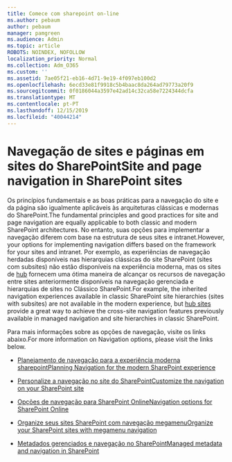 ```yaml
---
title: Comece com sharepoint on-line
ms.author: pebaum
author: pebaum
manager: pamgreen
ms.audience: Admin
ms.topic: article
ROBOTS: NOINDEX, NOFOLLOW
localization_priority: Normal
ms.collection: Adm_O365
ms.custom: ''
ms.assetid: 7ae05f21-eb16-4d71-9e19-4f097eb100d2
ms.openlocfilehash: 6ecd33e81f9918c5b4baac8da264ad79773a20f9
ms.sourcegitcommit: 0f0186044a3597e42ad14c32ca58e7224344dcfa
ms.translationtype: MT
ms.contentlocale: pt-PT
ms.lasthandoff: 12/15/2019
ms.locfileid: "40044214"
---
```

# <a name="site-and-page-navigation-in-sharepoint-sites"></a><span data-ttu-id="be78a-102">Navegação de sites e páginas em sites do SharePoint</span><span class="sxs-lookup"><span data-stu-id="be78a-102">Site and page navigation in SharePoint sites</span></span>

<span data-ttu-id="be78a-103">Os princípios fundamentais e as boas práticas para a navegação do site e da página são igualmente aplicáveis às arquiteturas clássicas e modernas do SharePoint.</span><span class="sxs-lookup"><span data-stu-id="be78a-103">The fundamental principles and good practices for site and page navigation are equally applicable to both classic and modern SharePoint architectures.</span></span> <span data-ttu-id="be78a-104">No entanto, suas opções para implementar a navegação diferem com base na estrutura de seus sites e intranet.</span><span class="sxs-lookup"><span data-stu-id="be78a-104">However, your options for implementing navigation differs based on the framework for your sites and intranet.</span></span> <span data-ttu-id="be78a-105">Por exemplo, as experiências de navegação herdadas disponíveis nas hierarquias clássicas do site SharePoint (sites com subsites) não estão disponíveis na experiência moderna, mas os sites de [hub](https://support.office.com/article/fe26ae84-14b7-45b6-a6d1-948b3966427f) fornecem uma ótima maneira de alcançar os recursos de navegação entre sites anteriormente disponíveis na navegação gerenciada e hierarquias de sites no Clássico SharePoint.</span><span class="sxs-lookup"><span data-stu-id="be78a-105">For example, the inherited navigation experiences available in classic SharePoint site hierarchies (sites with subsites) are not available in the modern experience, but [hub sites](https://support.office.com/article/fe26ae84-14b7-45b6-a6d1-948b3966427f) provide a great way to achieve the cross-site navigation features previously available in managed navigation and site hierarchies in classic SharePoint.</span></span>

 <span data-ttu-id="be78a-106">Para mais informações sobre as opções de navegação, visite os links abaixo.</span><span class="sxs-lookup"><span data-stu-id="be78a-106">For more information on Navigation options, please visit the links below.</span></span>

 - [<span data-ttu-id="be78a-107">Planejamento de navegação para a experiência moderna sharepoint</span><span class="sxs-lookup"><span data-stu-id="be78a-107">Planning Navigation for the modern SharePoint experience</span></span>](https://docs.microsoft.com/sharepoint/plan-navigation-modern-experience)

- [<span data-ttu-id="be78a-108">Personalize a navegação no site do SharePoint</span><span class="sxs-lookup"><span data-stu-id="be78a-108">Customize the navigation on your SharePoint site</span></span>](https://support.office.com/article/customize-the-navigation-on-your-sharepoint-site-3cd61ae7-a9ed-4e1e-bf6d-4655f0bf25ca)

- [<span data-ttu-id="be78a-109">Opções de navegação para SharePoint Online</span><span class="sxs-lookup"><span data-stu-id="be78a-109">Navigation options for SharePoint Online</span></span>](https://docs.microsoft.com/office365/enterprise/navigation-options-for-sharepoint-online)
 
- [<span data-ttu-id="be78a-110">Organize seus sites SharePoint com navegação megamenu</span><span class="sxs-lookup"><span data-stu-id="be78a-110">Organize your SharePoint sites with megamenu navigation</span></span>](https://techcommunity.microsoft.com/t5/Microsoft-SharePoint-Blog/Organize-your-SharePoint-sites-with-megamenu-navigation-and-new/ba-p/328068)

- [<span data-ttu-id="be78a-111">Metadados gerenciados e navegação no SharePoint</span><span class="sxs-lookup"><span data-stu-id="be78a-111">Managed metadata and navigation in SharePoint</span></span>](https://docs.microsoft.com/sharepoint/dev/general-development/managed-metadata-and-navigation-in-sharepoint)


